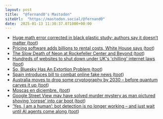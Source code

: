 ```yaml
---
layout: post
title:  "@fernand0's Mastodon"
siteUrl:  "https://mastodon.social/@fernand0"
date:  2025-01-13 11:30:37.071000+00:00
---
```

*  [Huge math error corrected in black plastic study; authors say it doesn’t matter ](https://arstechnica.com/health/2024/12/huge-math-error-corrected-in-black-plastic-study-authors-say-it-doesnt-matter) ([toot](https://mastodon.social/@fernand0/113820816970201101))
*  [Pricing software adds billions to rental costs, White House says ](https://www.axios.com/2024/12/17/realpage-rent-landlords-white-hous) ([toot](https://mastodon.social/@fernand0/113820613110307632))
*  [The Slow Death of Neon at Rockefeller Center and Beyond ](https://www.curbed.com/article/rockefeller-center-neon-sign-preservation-landmarks.htm) ([toot](https://mastodon.social/@fernand0/113820273201626217))
*  [Hundreds of websites to shut down under UK's 'chilling' internet laws ](https://www.telegraph.co.uk/business/2024/12/17/hundreds-of-websites-to-shut-down-under-chilling-internet) ([toot](https://mastodon.social/@fernand0/113819432643534310))
*  [So, Bluesky Has An Extortion Problem ](https://tedium.co/2024/12/17/bluesky-impersonation-risks) ([toot](https://mastodon.social/@fernand0/113818722296585294))
*  [Spain introduces bill to combat online fake news ](https://www.theguardian.com/world/2024/dec/17/spain-introduces-bill-to-combat-online-fake-new) ([toot](https://mastodon.social/@fernand0/113816822079016874))
*  [Australia moves to drop some cryptography by 2030 – before quantum carves it up ](https://www.theregister.com/2024/12/17/australia_dropping_crypto_keys) ([toot](https://mastodon.social/@fernand0/113816577914222642))
*  [Moscas en diciembre. ](https://avecesunafoto.wordpress.com/2025/01/12/moscas-en-diciembre) ([toot](https://mastodon.social/@fernand0/113816513956002267))
*  [Google Street View may have solved murder mystery as man pictured shoving ‘corpse’ into car boot ](https://www.independent.co.uk/news/world/europe/google-street-view-murder-tajueco-spain-b2666981.htm) ([toot](https://mastodon.social/@fernand0/113816418435713752))
*  [‘Yes, I am a human’: bot detection is no longer working – and just wait until AI agents come along ](https://theconversation.com/yes-i-am-a-human-bot-detection-is-no-longer-working-and-just-wait-until-ai-agents-come-along-24642) ([toot](https://mastodon.social/@fernand0/113816148123853415))
